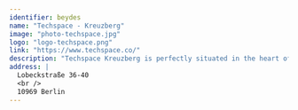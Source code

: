 ```yaml
---
identifier: beydes
name: "Techspace - Kreuzberg"
image: "photo-techspace.jpg"
logo: "logo-techspace.png"
link: "https://www.techspace.co/"
description: "Techspace Kreuzberg is perfectly situated in the heart of Kreuzberg, in an area bustling with personality and creativity. Our old industrial building has been converted into a charming high ceiling office space full of natural light, with a private courtyard and balcony for our members to enjoy."
address: |
  Lobeckstraße 36-40
  <br />
  10969 Berlin
---
```

